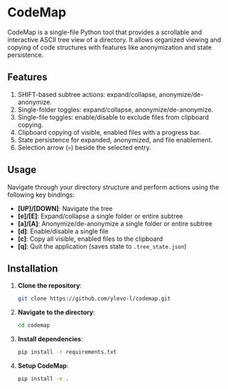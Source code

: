 # CodeMap

CodeMap is a single-file Python tool that provides a scrollable and interactive ASCII tree view of a directory. It allows organized viewing and copying of code structures with features like anonymization and state persistence.

## Features

1. SHIFT-based subtree actions: expand/collapse, anonymize/de-anonymize.
2. Single-folder toggles: expand/collapse, anonymize/de-anonymize.
3. Single-file toggles: enable/disable to exclude files from clipboard copying.
4. Clipboard copying of visible, enabled files with a progress bar.
5. State persistence for expanded, anonymized, and file enablement.
6. Selection arrow (`>`) beside the selected entry.

## Usage

Navigate through your directory structure and perform actions using the following key bindings:

- **[UP]/[DOWN]**: Navigate the tree
- **[e]/[E]**: Expand/collapse a single folder or entire subtree
- **[a]/[A]**: Anonymize/de-anonymize a single folder or entire subtree
- **[d]**: Enable/disable a single file
- **[c]**: Copy all visible, enabled files to the clipboard
- **[q]**: Quit the application (saves state to `.tree_state.json`)

## Installation

1. **Clone the repository**:

    ```bash
    git clone https://github.com/ylevo-l/codemap.git
    ```

2. **Navigate to the directory**:

    ```bash
    cd codemap
    ```

3. **Install dependencies**:

    ```bash
    pip install -r requirements.txt
    ```
4. **Setup CodeMap**:

    ```bash
    pip install -e .
    ```
    
